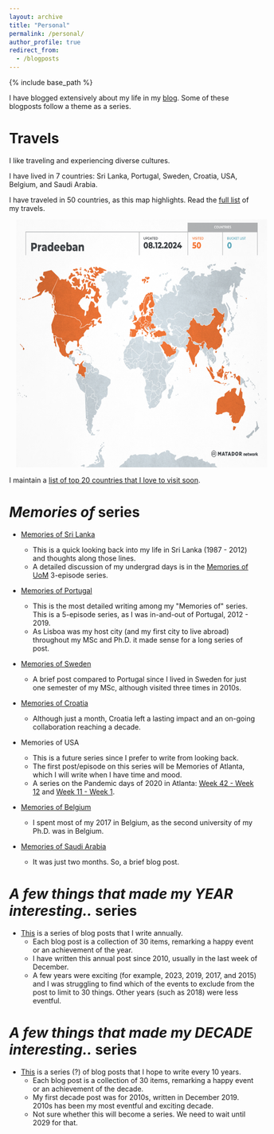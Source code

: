 ```yaml
---
layout: archive
title: "Personal"
permalink: /personal/
author_profile: true
redirect_from:
  - /blogposts
---
```


{% include base_path %}

I have blogged extensively about my life in my [blog](https://kkpradeeban.blogspot.com/). Some of these blogposts follow a theme as a series.

Travels
======
I like traveling and experiencing diverse cultures. 

I have lived in 7 countries: Sri Lanka, Portugal, Sweden, Croatia, USA, Belgium, and Saudi Arabia. 

I have traveled in 50 countries, as this map highlights. Read the [full list](travels.html) of my travels.

<div class="separator" style="clear: both; text-align: center;"><a href="/_pages/my-travel-map.png" style="margin-left: 1em; margin-right: 1em;"><img border="0" data-original-height="840" data-original-width="1080" height="498" src="/_pages/my-travel-map.png" width="640" /></a></div>

I maintain a [list of top 20 countries that I love to visit soon](bucket-list.html).

_Memories of_ series
======
* [Memories of Sri Lanka](https://kkpradeeban.blogspot.com/2019/03/memories-of-sri-lanka.html)
  * This is a quick looking back into my life in Sri Lanka (1987 - 2012) and thoughts along those lines.
  * A detailed discussion of my undergrad days is in the [Memories of UoM](https://kkpradeeban.blogspot.com/search/label/UoM_memories) 3-episode series.

* [Memories of Portugal](https://kkpradeeban.blogspot.com/search/label/Lisboa_memories)
  * This is the most detailed writing among my "Memories of" series. This is a 5-episode series, as I was in-and-out of Portugal, 2012 - 2019.
  * As Lisboa was my host city (and my first city to live abroad) throughout my MSc and Ph.D. it made sense for a long series of post.

* [Memories of Sweden](https://kkpradeeban.blogspot.com/2019/03/memories-of-sweden.html)
  * A brief post compared to Portugal since I lived in Sweden for just one semester of my MSc, although visited three times in 2010s.

* [Memories of Croatia](https://kkpradeeban.blogspot.com/2015/09/memories.html)
  * Although just a month, Croatia left a lasting impact and an on-going collaboration reaching a decade.

* Memories of USA
  * This is a future series since I prefer to write from looking back. 
  * The first post/episode on this series will be Memories of Atlanta, which I will write when I have time and mood.
  * A series on the Pandemic days of 2020 in Atlanta: [Week 42 - Week 12](https://kkpradeeban.blogspot.com/search?q=pandemic-atlanta-lockdown&max-results=50&by-date=true) and [Week 11 - Week 1](https://kkpradeeban.blogspot.com/search?q=pandemic-atlanta-lockdown&updated-max=2020-06-06T19:15:00%2B01:00&max-results=50&start=25&by-date=true).
  
* [Memories of Belgium](https://kkpradeeban.blogspot.com/2019/03/memories-of-belgium.html)
  * I spent most of my 2017 in Belgium, as the second university of my Ph.D. was in Belgium.
  
* [Memories of Saudi Arabia](https://kkpradeeban.blogspot.com/2017/12/experience-of-2-months-at-kaust-saudi.html)
  * It was just two months. So, a brief blog post.
  
_A few things that made my YEAR interesting.._ series
======

* [This](https://kkpradeeban.blogspot.com/search/label/Annual%20Post) is a series of blog posts that I write annually.
  * Each blog post is a collection of 30 items, remarking a happy event or an achievement of the year.
  * I have written this annual post since 2010, usually in the last week of December.
  * A few years were exciting (for example, 2023, 2019, 2017, and 2015) and I was struggling to find which of the events to exclude from the post to limit to 30 things. Other years (such as 2018) were less eventful.
  
_A few things that made my DECADE interesting.._ series
======

* [This](https://kkpradeeban.blogspot.com/search/label/Decade%20Post) is a series (?) of blog posts that I hope to write every 10 years.
  * Each blog post is a collection of 30 items, remarking a happy event or an achievement of the decade.
  * My first decade post was for 2010s, written in December 2019. 2010s has been my most eventful and exciting decade.
  * Not sure whether this will become a series. We need to wait until 2029 for that.
